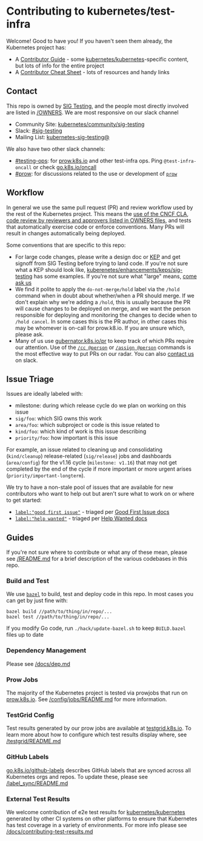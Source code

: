 # Contributing to kubernetes/test-infra

Welcome! Good to have you! If you haven't seen them already, the Kubernetes project has:

- A [Contributor Guide][contrib-guide] - some [kubernetes/kubernetes]-specific content, but lots of info for the entire project
- A [Contributor Cheat Sheet][contrib-cheatsheet] - lots of resources and handy links

## Contact

This repo is owned by [SIG Testing][sig-testing], and the people most directly
involved are listed in [/OWNERS]. We are most responsive on our slack channel

- Community Site: [kubernetes/community/sig-testing][sig-testing]
- Slack: [#sig-testing]
- Mailing List: [kubernetes-sig-testing@]

We also have two other slack channels:

- [#testing-ops]: for [prow.k8s.io] and other test-infra ops. Ping `@test-infra-oncall` or check [go.k8s.io/oncall]
- [#prow]: for discussions related to the use or development of [`prow`](/prow)

## Workflow

In general we use the same pull request (PR) and review workflow used by the
rest of the Kubernetes project. This means the [use of the CNCF CLA][cla],
[code review by reviewers and approvers listed in OWNERS files][owners], and
tests that automatically exercise code or enforce conventions. Many PRs will
result in changes automatically being deployed.

Some conventions that are specific to this repo:

- For large code changes, please write a design doc or [KEP] and get signoff
  from SIG Testing before trying to land code. If you're not sure what a KEP
  should look like, [kuberenetes/enhancements/keps/sig-testing] has some
  examples. If you're not sure what "large" means, [come ask us](#contact)
- We find it polite to apply the `do-not-merge/hold` label via the `/hold`
  command when in doubt about whether/when a PR should merge. If we don't
  explain why we're adding a `/hold`, this is usually because the PR will
  cause changes to be deployed on merge, and we want the person responsible
  for deploying and monitoring the changes to decide when to `/hold cancel`.
  In some cases this is the PR author, in other cases this may be whomever
  is on-call for prow.k8.io.  If you are unsure which, please ask.
- Many of us use [gubernator.k8s.io/pr] to keep track of which PRs require
  our attention. Use of the [`/cc @person`][command-cc] or
  [`/assign @person`][command-assign] commands is the most effective way to
  put PRs on our radar. You can also [contact us](#contact) on slack.

## Issue Triage

Issues are ideally labeled with:

- milestone: during which release cycle do we plan on working on this issue
- `sig/foo`: which SIG owns this work
- `area/foo`: which subproject or code is this issue related to
- `kind/foo`: which kind of work is this issue describing
- `priority/foo`: how important is this issue

For example, an issue related to cleaning up and consolidating (`kind/cleanup`)
release-related (`sig/release`) jobs and dashboards (`area/config`) for the
v1.16 cycle (`milestone: v1.16`) that may not get completed by the end of the
cycle if more important or more urgent arises (`priority/important-longterm`).

We try to have a non-stale pool of issues that are available for new
contributors who want to help out but aren't sure what to work on or where to
get started:

- [`label:"good first issue"`][good-first-issue] - triaged per [Good First Issue docs][good-first-issue-docs]
- [`label:"help wanted"`][help-wanted] - triaged per [Help Wanted docs][help-wanted-docs]

## Guides

If you're not sure where to contribute or what any of these mean, please see
[/README.md] for a brief description of the various codebases in this repo.

### Build and Test

We use [`bazel`][bazel] to build, test and deploy code in this repo. In most
cases you can get by just fine with:

```
bazel build //path/to/thing/in/repo/...
bazel test //path/to/thing/in/repo/...
```

If you modify Go code, run `./hack/update-bazel.sh` to keep `BUILD.bazel` files
up to date

### Dependency Management

Please see [/docs/dep.md]

### Prow Jobs

The majority of the Kubernetes project is tested via prowjobs that run on
[prow.k8s.io]. See [/config/jobs/README.md] for more information.

### TestGrid Config

Test results generated by our prow jobs are available at [testgrid.k8s.io].
To learn more about how to configure which test results display where, see
[/testgrid/README.md]

### GitHub Labels

[go.k8s.io/github-labels] describes GitHub labels that are synced across all
Kubernetes orgs and repos. To update these, please see [/label_sync/README.md]

### External Test Results

We welcome contribution of e2e test results for [kubernetes/kubernetes]
generated by other CI systems on other platforms to ensure that Kubernetes
has test coverage in a variety of environments. For more info please see
[/docs/contributing-test-results.md]

[contrib-guide]: http://git.k8s.io/community/contributors/guide
[contrib-cheatsheet]: https://git.k8s.io/community/contributors/guide/contributor-cheatsheet
[cla]: https://github.com/kubernetes/community/blob/master/CLA.md
[owners]: https://go.k8s.io/owners
[KEP]: https://github.com/kubernetes/enhancements/blob/master/keps/YYYYMMDD-kep-template.md

[sig-testing]: https://github.com/kubernetes/community/tree/master/sig-testing
[#sig-testing]: https://kubernetes.slack.com/messages/sig-testing
[kubernetes-sig-testing@]: https://groups.google.com/forum/#!forum/kubernetes-sig-testing

[good-first-issue]: https://github.com/issues?q=repo%3Akubernetes%2Ftest-infra+is%3Aissue+is%3Aopen+label%3A%22good+first+issue%22+
[good-first-issue-docs]: https://git.k8s.io/community/contributors/guide/help-wanted.md#good-first-issue
[help-wanted]: https://github.com/issues?q=repo%3Akubernetes%2Ftest-infra+is%3Aissue+is%3Aopen+label%3A"help+wanted"
[help-wanted-docs]: https://git.k8s.io/community/contributors/guide/help-wanted.md#help-wanted

[#prow]: https://kubernetes.slack.com/messages/prow
[#testing-ops]: https://kubernetes.slack.com/messages/testing-ops

[/OWNERS]: /OWNERS
[/README.md]: /README.md
[/config/jobs/README.md]: /config/jobs/README.md
[/docs/contributing-test-results.md]: /docs/contributing-test-results.md
[/docs/dep.md]: /docs/dep.md
[/label_sync/README.md]: /label_sync/README.md
[/testgrid/README.md]: /testgrid/README.md

[gubernator.k8s.io/pr]: https://gubernator.k8s.io/pr
[prow.k8s.io]: https://prow.k8s.io
[testgrid.k8s.io]: https://testgrid.k8s.io
[go.k8s.io/github-labels]: https://go.k8s.io/github-labels
[go.k8s.io/oncall]: https://go.k8s.io/oncall
[command-cc]: https://prow.k8s.io/command-help#cc
[command-assign]: https://prow.k8s.io/command-help#assign

[kubernetes/kubernetes]: https://github.com/kubernetes/kubernetes
[kuberenetes/enhancements/keps/sig-testing]: https://github.com/kubernetes/enhancements/tree/master/keps/sig-testing

[bazel]: https://www.bazel.io/
